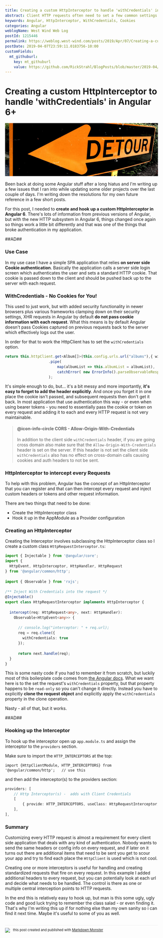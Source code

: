 ```yaml
---
title: Creating a custom HttpInterceptor to handle 'withCredentials' in Angular 6+
abstract: Client HTTP requests often need to set a few common settings and you don't want to set them on every request. To make this process easier Angular provides an HttpInterceptor class that you can subclass and add custom behavior to for each HTTP request that is sent through the HttpClient. Here's a quick review on how to do this.
keywords: Angular, HttpInterceptor, WithCredentials, Cookies
categories: Angular
weblogName: West Wind Web Log
postId: 1215446
permalink: https://weblog.west-wind.com/posts/2019/Apr/07/Creating-a-custom-HttpInterceptor-to-handle-withCredentials
postDate: 2019-04-07T23:59:11.0183756-10:00
customFields:
  mt_githuburl:
    key: mt_githuburl
    value: https://github.com/RickStrahl/BlogPosts/blob/master/2019-04/Creating-a-custom-HttpInterceptor-to-handle-withCredentials/CreatingACustomHttpinterceptorToHandleWithcredentials.md
---
```

# Creating a custom HttpInterceptor to handle 'withCredentials' in Angular 6+

![](intercept.jpg)

Been back at doing some Angular stuff after a long hiatus and I'm writing up a few issues that I ran into while updating some older projects over the last couple of days. I'm writing down the resolutions for my own future reference in a few short posts. 

For this post, I needed to **create and hook up a custom HttpInterceptor in Angular 6**. There's lots of information from previous versions of Angular, but with the new HTTP subsystem in Angular 6, things changed once again so things work a little bit differently and that was one of the things that broke authentication in my application.

##AD##

### Use Case
In my use case I have a simple SPA application that relies **on server side Cookie authentication**. Basically the application calls a server side login screen which authenticates the user and sets a standard HTTP cookie. That cookie is passed down to the client and should be pushed back up to the server with each request.

### WithCredentials - No Cookies for You!
This used to just work, but with added security functionality in newer browsers plus various frameworks clamping down on their security settings, XHR requests in Angular by default **do not pass cookie information with each request**. What this means is by default Angular doesn't pass Cookies captured on previous requests back to the server which effectively logs out the user.

In order for that to work the HttpClient has to set the `withCredentials` option.

```ts
return this.httpClient.get<Album[]>(this.config.urls.url("albums"),{ withCredentials: true })
                    .pipe(
                        map(albumList => this.albumList = albumList),
                        catchError( new ErrorInfo().parseObservableResponseError)
                    );
```

It's simple enough to do, but... it's a bit messy and more importantly, **it's easy to forget to add the header explicitly**. And once you forget it in one place the cookie isn't passed, and subsequent requests then don't get it back. In most application that use authentication this way - or even when using bearer tokens - you need to essentially pass the cookie or token on every request and adding it to each and every HTTP request is not very maintainable.

> #### @icon-info-circle CORS - Allow-Origin-With-Credentials
> In addition to the client side `withCredentials` header, if you are going cross domain also make sure that the `Allow-Origin-With-Credentials` header is set on the server. If this header is not set the client side `withCredentials` also has no effect on cross-domain calls causing cookies and auth headers to not be sent.

### HttpInterceptor to intercept every Requests
To help with this problem, Angular has the concept of an HttpInterceptor that you can register and that can then intercept every request and inject custom headers or tokens and other request information.

There are two things that need to be done:

* Create the HttpInterceptor class
* Hook it up in the AppModule as a Provider configuration

### Creating an HttpInterceptor
Creating the Interceptor involves subclassing the HttpInterceptor class so I create a custom class `HttpRequestInterceptor.ts`:

```ts
import { Injectable } from '@angular/core';
import {
  HttpEvent, HttpInterceptor, HttpHandler, HttpRequest
} from '@angular/common/http';

import { Observable } from 'rxjs';

/** Inject With Credentials into the request */
@Injectable()
export class HttpRequestInterceptor implements HttpInterceptor {

  intercept(req: HttpRequest<any>, next: HttpHandler):
    Observable<HttpEvent<any>> {
    
      // console.log("interceptor: " + req.url);
      req = req.clone({
        withCredentials: true
      });
      
      return next.handle(req);
  }
}
```

This is some nasty code if you had to remember it from scratch, but luckily most of this boilerplate code comes from [the Angular docs](https://angular.io/guide/http#intercepting-requests-and-responses). What we want here is to the set the request's `withCredentials` property, but that property happens to be `read-only` so you can't change it directly. Instead you have to explicitly **clone the request object**  and explicitly apply the `withCredentials` property in the clone operation.

Nasty - all of that, but it works.

##AD##

### Hooking up the Interceptor
To hook up the interceptor open up `app.module.ts` and assign the interceptor to the `providers`  section.

Make sure to import the `HTTP_INTERCEPTORS` at the top:

```
import {HttpClientModule, HTTP_INTERCEPTORS} from '@angular/common/http';   // use this
```

and then add the interceptor(s) to the providers section:

```ts
providers: [            
    // Http Interceptor(s) -  adds with Client Credentials
    [
        { provide: HTTP_INTERCEPTORS, useClass: HttpRequestInterceptor, multi: true }
    ],
],
```

### Summary
Customizing every HTTP request is almost a requirement for every client side application that deals with any kind of authentication. Nobody wants to send the same headers or config info on every request, and if later on it turns out there are additional items that need to be sent you get to scour your app and try to find each place the `HttpClient` is used which is not cool. 
 
Creating one or more interceptors is useful for handling and creating standardized requests that fire on every request. In this example I added additional headers to every request, but you can potentially look at each url and decide what needs to be handled. The control is there as one or multiple central interception points to HTTP requests.

In the end this is relatively easy to hook up, but man is this some ugly, ugly code and good luck trying to remember the class salad - or even finding it. That's why I'm writing this up if for nothing else than my own sanity so i can find it next time. Maybe it's useful to some of you as well.

<div style="margin-top: 30px;font-size: 0.8em;
            border-top: 1px solid #eee;padding-top: 8px;">
    <img src="https://markdownmonster.west-wind.com/favicon.png"
         style="height: 20px;float: left; margin-right: 10px;"/>
    this post created and published with 
    <a href="https://markdownmonster.west-wind.com" 
       target="top">Markdown Monster</a> 
</div>